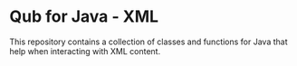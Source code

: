 # Qub for Java - XML

This repository contains a collection of classes and functions for Java that help when interacting with XML content.